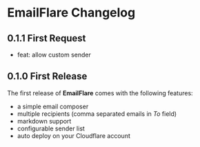# EmailFlare Changelog

## 0.1.1 First Request
- feat: allow custom sender


## 0.1.0 First Release
The first release of **EmailFlare** comes with the following features:
- a simple email composer
- multiple recipients (comma separated emails in _To_ field)
- markdown support
- configurable sender list
- auto deploy on your Cloudflare account
